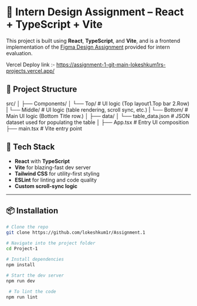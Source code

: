 # 🚀 Intern Design Assignment – React + TypeScript + Vite

This project is built using **React**, **TypeScript**, and **Vite**, and is a frontend implementation of the [Figma Design Assignment](https://www.figma.com/design/3nywpu5sz45RrCmwe68QZP/Intern-Design-Assigment?node-id=2-2535&t=o23ezbh70zPoXGZd-0) provided for intern evaluation.

Vercel Deploy link :- https://assignment-1-git-main-lokeshkum1rs-projects.vercel.app/

## 📁 Project Structure

src/
│
├── Components/
│ └── Top/ #  UI logic (Top layout1.Top bar 2.Row)
| └── Middle/ #  UI logic (table rendering, scroll sync, etc.)
| └── Bottom/ # Main UI logic (Bottom Title row.)
│
├── data/
│ └── table_data.json # JSON dataset used for populating the table
│
├── App.tsx # Entry UI composition
├── main.tsx # Vite entry point


## 🔧 Tech Stack

- **React** with **TypeScript**
- **Vite** for blazing-fast dev server
- **Tailwind CSS** for utility-first styling
- **ESLint** for linting and code quality
- **Custom scroll-sync logic**


---

## 📦 Installation

```bash
# Clone the repo
git clone https://github.com/lokeshkum1r/Assignment.1

# Navigate into the project folder
cd Project-1

# Install dependencies
npm install

# Start the dev server
npm run dev
 
 # To lint the code
npm run lint

